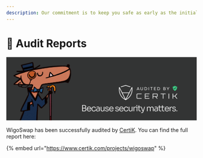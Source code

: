 ```yaml
---
description: Our commitment is to keep you safe as early as the initial launch!
---
```


# 🔐 Audit Reports

![](.gitbook/assets/Cover-CertiK.png)

WigoSwap has been successfully audited by [CertiK](https://certik.com). You can find the full report here:

{% embed url="https://www.certik.com/projects/wigoswap" %}
